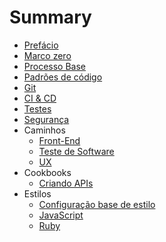 # Summary

* [Prefácio](README.md)
* [Marco zero](marco-zero.md)
* [Processo Base](processo.md)
* [Padrões de código](padroes-de-codigo.md)
* [Git](git.md)
* [CI & CD](ci-cd.md)
* [Testes](testes.md)
* [Segurança](seguranca.md)
* Caminhos
  * [Front-End](paths/front-end.md)
  * [Teste de Software](paths/teste-de-software.md)
  * [UX](paths/ux.md)
* Cookbooks
  * [Criando APIs](cookbooks/criando-apis.md)
* Estilos
  * [Configuração base de estilo](styles/estilo-base.md)
  * [JavaScript](styles/estilo-js.md)
  * [Ruby](styles/estilo-ruby.md)
